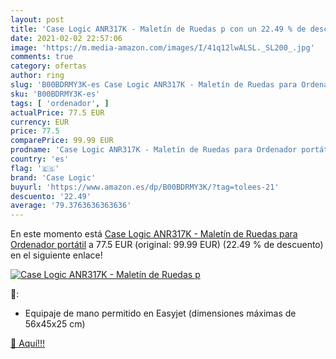 ```yaml
---
layout: post
title: 'Case Logic ANR317K - Maletín de Ruedas p con un 22.49 % de descuento'
date: 2021-02-02 22:57:06
image: 'https://m.media-amazon.com/images/I/41q12lwALSL._SL200_.jpg'
comments: true
category: ofertas
author: ring
slug: 'B00BDRMY3K-es Case Logic ANR317K - Maletín de Ruedas para Ordenador...'
sku: 'B00BDRMY3K-es'
tags: [ 'ordenador', ]
actualPrice: 77.5 EUR
currency: EUR
price: 77.5
comparePrice: 99.99 EUR
prodname: 'Case Logic ANR317K - Maletín de Ruedas para Ordenador portátil'
country: 'es'
flag: '🇪🇸'
brand: 'Case Logic'
buyurl: 'https://www.amazon.es/dp/B00BDRMY3K/?tag=tolees-21'
descuento: '22.49'
average: '79.3763636363636'
---
```


En este momento está [Case Logic ANR317K - Maletín de Ruedas para Ordenador portátil](https://www.amazon.es/dp/B00BDRMY3K/?tag=tolees-21) a 77.5 EUR (original: 99.99 EUR) (22.49 %  de descuento) en el siguiente enlace!

[![Case Logic ANR317K - Maletín de Ruedas p](https://m.media-amazon.com/images/I/41q12lwALSL._SL200_.jpg)](https://www.amazon.es/dp/B00BDRMY3K/?tag=tolees-21)

🔎:

- Equipaje de mano permitido en Easyjet (dimensiones máximas de 56x45x25 cm)

[🛒 Aquí!!!](https://www.amazon.es/dp/B00BDRMY3K/?tag=tolees-21)
